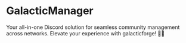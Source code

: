 # GalacticManager
Your all-in-one Discord solution for seamless community management across networks. Elevate your experience with galacticforge! 🌌✨
